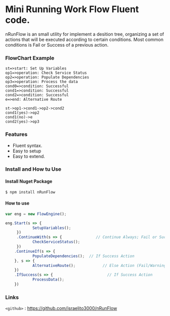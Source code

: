 # Mini Running Work Flow Fluent code.

nRunFlow is an small utility for implement a desition tree, organizing a set of actions that will be executed according to certain conditions. Most common conditions is Fail or Success of a previous action.

### FlowChart Example

```flow
st=>start: Set Up Variables
op1=>operation: Check Service Status
op2=>operation: Populate Dependencies
op3=>operation: Process the data
cond0=>condition: Successful
cond1=>condition: Successful
cond2=>condition: Successful
e=>end: Alternative Route

st->op1->cond1->op2->cond2
cond1(yes)->op2
cond1(no)->e
cond2(yes)->op3

```

### Features
- Fluent syntax.
- Easy to setup
- Easy to extend.


### Install and How tu Use

#### Install Nuget Package

`$ npm install nRunFlow`

#### How to use

``` javascript
var eng = new FlowEngine();

eng.Start(s => {
			SetupVariables();
	 })
	 .ContinueWith(s => {               // Continue Always; Fail or Success the prev step.
			CheckServiceStatus();
	 })
	.ContinueIf(s => {
			PopulateDependencies();  // If Success Action
	}, s => {
			AlternativeRoute();            // Else Action (Fail/Warning/NonExecuted)
	})
	.IfSuccess(s => {                        // If Success Action
			ProcessData();
	})
```

### Links

`<github>` : <https://github.com/israelito3000/nRunFlow>

